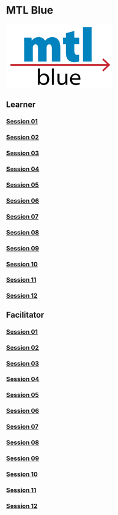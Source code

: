 # MTL Blue

[<img src="https://raw.githubusercontent.com/lzim/teampsd/master/resources/logos/mtl_how_blue.png" height="175px" width='290px'/>](https://mtl.how/blue)

## Learner

### [Session 01](https://github.com/lzim/mtl/blob/master/blue/session01/s01_learner)

### [Session 02](https://github.com/lzim/mtl/blob/master/blue/session02/s02_learner)

### [Session 03](https://github.com/lzim/mtl/blob/master/blue/session03/s03_learner)

### [Session 04](https://github.com/lzim/mtl/blob/master/blue/session04/s04_learner) 

### [Session 05](https://github.com/lzim/mtl/blob/master/blue/session05/s05_learner)  

### [Session 06](https://github.com/lzim/mtl/blob/master/blue/session06/s06_learner) 

### [Session 07](https://github.com/lzim/mtl/blob/master/blue/session07/s07_learner) 

### [Session 08](https://github.com/lzim/mtl/blob/master/blue/session08/s08_learner)  

### [Session 09](https://github.com/lzim/mtl/blob/master/blue/session09/s09_learner)  

### [Session 10](https://github.com/lzim/mtl/blob/master/blue/session10/s10_learner)  

### [Session 11](https://github.com/lzim/mtl/blob/master/blue/session11/s11_learner)  

### [Session 12](https://github.com/lzim/mtl/blob/master/blue/session12/s12_learner)  

## Facilitator 

### [Session 01](https://github.com/lzim/mtl/blob/master/blue/session01/s01_facilitator) 

### [Session 02](https://github.com/lzim/mtl/blob/master/blue/session02/s02_facilitator) 

### [Session 03](https://github.com/lzim/mtl/blob/master/blue/session03/s03_facilitator) 

### [Session 04](https://github.com/lzim/mtl/blob/master/blue/session04/s04_facilitator)

### [Session 05](https://github.com/lzim/mtl/blob/master/blue/session05/s05_facilitator)

### [Session 06](https://github.com/lzim/mtl/blob/master/blue/session06/s06_facilitator)

### [Session 07](https://github.com/lzim/mtl/blob/master/blue/session07/s07_facilitator)

### [Session 08](https://github.com/lzim/mtl/blob/master/blue/session08/s08_facilitator)

### [Session 09](https://github.com/lzim/mtl/blob/master/blue/session09/s09_facilitator)

### [Session 10](https://github.com/lzim/mtl/blob/master/blue/session10/s10_facilitator)

### [Session 11](https://github.com/lzim/mtl/blob/master/blue/session11/s11_facilitator)

### [Session 12](https://github.com/lzim/mtl/blob/master/blue/session12/s12_facilitator)
